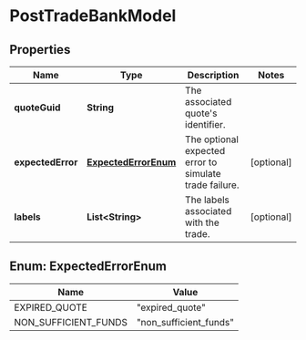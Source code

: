 

# PostTradeBankModel


## Properties

| Name | Type | Description | Notes |
|------------ | ------------- | ------------- | -------------|
|**quoteGuid** | **String** | The associated quote&#39;s identifier. |  |
|**expectedError** | [**ExpectedErrorEnum**](#ExpectedErrorEnum) | The optional expected error to simulate trade failure. |  [optional] |
|**labels** | **List&lt;String&gt;** | The labels associated with the trade. |  [optional] |



## Enum: ExpectedErrorEnum

| Name | Value |
|---- | -----|
| EXPIRED_QUOTE | &quot;expired_quote&quot; |
| NON_SUFFICIENT_FUNDS | &quot;non_sufficient_funds&quot; |



